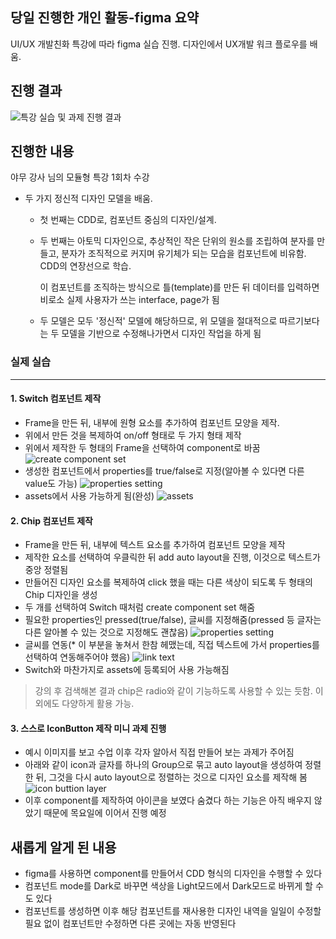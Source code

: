 ## 당일 진행한 개인 활동-figma 요약

UI/UX 개발친화 특강에 따라 figma 실습 진행. 디자인에서 UX개발 워크 플로우를 배움.

## 진행 결과

![특강 실습 및 과제 진행 결과](./img/figma_result.jpg)

## 진행한 내용

야무 강사 님의 모듈형 특강 1회차 수강

- 두 가지 정신적 디자인 모델을 배움.

  - 첫 번째는 CDD로, 컴포넌트 중심의 디자인/설계.
  - 두 번째는 아토믹 디자인으로, 추상적인 작은 단위의 원소를 조립하여 분자를 만들고, 분자가 조직적으로 커지며 유기체가 되는 모습을 컴포넌트에 비유함. CDD의 연장선으로 학습.

    이 컴포넌트를 조직하는 방식으로 틀(template)를 만든 뒤 데이터를 입력하면 비로소 실제 사용자가 쓰는 interface, page가 됨

  - 두 모델은 모두 '정신적' 모델에 해당하므로, 위 모델을 절대적으로 따르기보다는 두 모델을 기반으로 수정해나가면서 디자인 작업을 하게 됨

### 실제 실습

---

#### 1. Switch 컴포넌트 제작

- Frame을 만든 뒤, 내부에 원형 요소를 추가하여 컴포넌트 모양을 제작.
- 위에서 만든 것을 복제하여 on/off 형태로 두 가지 형태 제작
- 위에서 제작한 두 형태의 Frame을 선택하여 component로 바꿈
  ![create component set](./img/create_component_set.jpg)
- 생성한 컴포넌트에서 properties를 true/false로 지정(알아볼 수 있다면 다른 value도 가능)
  ![properties setting](./img/properties_setting.jpg)
- assets에서 사용 가능하게 됨(완성)
  ![assets](./img/assets.jpg)

#### 2. Chip 컴포넌트 제작

- Frame을 만든 뒤, 내부에 텍스트 요소를 추가하여 컴포넌트 모양을 제작
- 제작한 요소를 선택하여 우클릭한 뒤 add auto layout을 진행, 이것으로 텍스트가 중앙 정렬됨
- 만들어진 디자인 요소를 복제하여 click 했을 때는 다른 색상이 되도록 두 형태의 Chip 디자인을 생성
- 두 개를 선택하여 Switch 때처럼 create component set 해줌
- 필요한 properties인 pressed(true/false), 글씨를 지정해줌(pressed 등 글자는 다른 알아볼 수 있는 것으로 지정해도 괜찮음)
  ![properties setting](./img/properties_setting2.jpg)
- 글씨를 연동(\* 이 부분을 놓쳐서 한참 헤맸는데, 직접 텍스트에 가서 properties를 선택하여 연동해주어야 했음)
  ![link text](./img/link_text.jpg)
- Switch와 마찬가지로 assets에 등록되어 사용 가능해짐

> 강의 후 검색해본 결과 chip은 radio와 같이 기능하도록 사용할 수 있는 듯함. 이외에도 다양하게 활용 가능.

#### 3. 스스로 IconButton 제작 미니 과제 진행

- 예시 이미지를 보고 수업 이후 각자 알아서 직접 만들어 보는 과제가 주어짐
- 아래와 같이 icon과 글자를 하나의 Group으로 묶고 auto layout을 생성하여 정렬한 뒤, 그것을 다시 auto layout으로 정렬하는 것으로 디자인 요소를 제작해 봄
  ![icon buttion layer](./img/icon_button_layer.jpg)
- 이후 component를 제작하여 아이콘을 보였다 숨겼다 하는 기능은 아직 배우지 않았기 때문에 목요일에 이어서 진행 예정

## 새롭게 알게 된 내용

- figma를 사용하면 component를 만들어서 CDD 형식의 디자인을 수행할 수 있다
- 컴포넌트 mode를 Dark로 바꾸면 색상을 Light모드에서 Dark모드로 바뀌게 할 수도 있다
- 컴포넌트를 생성하면 이후 해당 컴포넌트를 재사용한 디자인 내역을 일일이 수정할 필요 없이 컴포넌트만 수정하면 다른 곳에는 자동 반영된다

